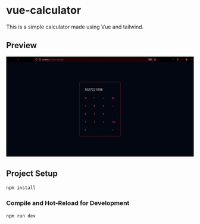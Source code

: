 # vue-calculator
This is a simple calculator made using Vue and tailwind.

## Preview
![Alt text](image.png)

## Project Setup

```sh
npm install
```

### Compile and Hot-Reload for Development

```sh
npm run dev
```

